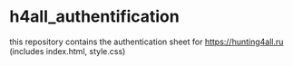# h4all_authentification
this repository contains the authentication sheet for https://hunting4all.ru (includes index.html, style.css)
